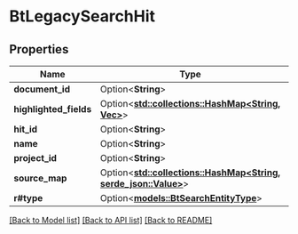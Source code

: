 # BtLegacySearchHit

## Properties

Name | Type | Description | Notes
------------ | ------------- | ------------- | -------------
**document_id** | Option<**String**> |  | [optional]
**highlighted_fields** | Option<[**std::collections::HashMap<String, Vec<String>>**](Vec.md)> |  | [optional]
**hit_id** | Option<**String**> |  | [optional]
**name** | Option<**String**> |  | [optional]
**project_id** | Option<**String**> |  | [optional]
**source_map** | Option<[**std::collections::HashMap<String, serde_json::Value>**](serde_json::Value.md)> |  | [optional]
**r#type** | Option<[**models::BtSearchEntityType**](BTSearchEntityType.md)> |  | [optional]

[[Back to Model list]](../README.md#documentation-for-models) [[Back to API list]](../README.md#documentation-for-api-endpoints) [[Back to README]](../README.md)


